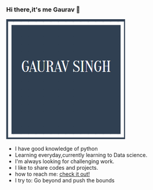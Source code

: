 ### Hi there,it's me Gaurav 👋
![codesgauravcom](https://github.com/codesgauravcom/codesgauravcom/blob/master/pp.png)
- I have good knowledge of python
- Learning everyday,currently learning to Data science.
- I'm always looking for challenging work.
- I like to share codes and projects.
- how to reach me: [check it out!](https://www.instagram.com/codesgaurav/?hl=en)
- I try to: Go beyond and push the bounds
